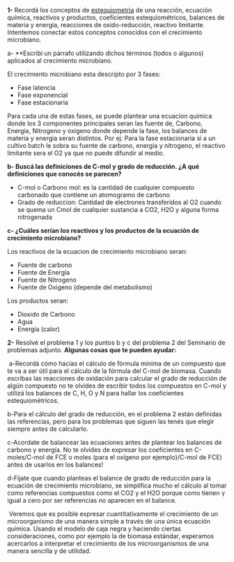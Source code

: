 **1-** Recordá los conceptos de [estequiometria](https://educacion.quimica.unlp.edu.ar/mod/resource/view.php?id=104824 "EStequiometria") de una reacción, ecuación química, reactivos y productos, coeficientes estequiométricos, balances de materia y energía, reacciones de oxido-reducción, reactivo limitante. Intentemos conectar estos conceptos conocidos con el crecimiento microbiano. 

a- **Escribí un párrafo utilizando dichos términos (todos o algunos) aplicados al crecimiento microbiano. 

El crecimiento microbiano esta descripto por 3 fases:
- Fase latencia
- Fase exponencial
- Fase estacionaria

Para cada una de estas fases, se puede plantear una ecuacion quimica donde los 3 componentes principales seran las fuente de, Carbono, Energia, Nitrogeno y oxigeno donde depende la fase, los balances de materia y energia seran distintos. Por ej:
Para la fase estacionaria si a un cultivo batch le sobra su fuente de carbono, energia y nitrogeno, el reactivo limitante sera el O2 ya que no puede difundir al medio.


**b- Buscá las definiciones de C-mol y grado de reducción. ¿A qué definiciones que conocés se parecen?** 

- C-mol o Carbono mol: es la cantidad de cualquier compuesto carbonado que contiene un atomogramo de carbono
- Grado de reduccion: Cantidad de electrones transferidos al O2 cuando se quema un Cmol de cualquier sustancia a CO2, H2O y alguna forma nitrogenada




**c- ¿Cuáles serían los reactivos y los productos de la ecuación de crecimiento microbiano?**

Los reactivos de la ecuacion de crecimiento microbiano seran:

- Fuente de carbono 
- Fuente de Energia
- Fuente de Nitrogeno
- Fuente de Oxigeno (depende del metabolismo)

Los productos seran:

- Dioxido de Carbono
- Agua
- Energia (calor)


**2-** Resolvé el problema 1 y los puntos b y c del problema 2 del Seminario de problemas adjunto.
**Algunas cosas que te pueden ayudar:**

 a-Recordá cómo hacías el cálculo de fórmula mínima de un compuesto que te va a ser útil para el cálculo de la fórmula del C-mol de biomasa. Cuando escribas las reacciones de oxidación para calcular el grado de reducción de algún compuesto no te olvides de escribir todos los compuestos en C-mol y utilizá los balances de C, H, O y N para hallar los coeficientes estequiométricos.

b-Para el cálculo del grado de reducción, en el problema 2 están definidas las referencias, pero para los problemas que siguen las tenés que elegir siempre antes de calcularlo.

c-Acordate de balancear las ecuaciones antes de plantear los balances de carbono y energía. No te olvides de expresar los coeficientes en C-moles/C-mol de FCE o moles (para el oxígeno por ejemplo)/C-mol de FCE) antes de usarlos en los balances!

d-Fijate que cuando planteas el balance de grado de reducción para la ecuación de crecimiento microbiano, se simplifica mucho el cálculo al tomar como referencias compuestos como el CO2 y el H2O porque como tienen γ igual a cero por ser referencias no aparecen en el balance.

 Veremos que es posible expresar cuantitativamente el crecimiento de un microorganismo de una manera simple a través de una única ecuación química. Usando el modelo de caja negra y haciendo ciertas consideraciones, como por ejemplo la de biomasa estándar, esperamos acercarlos a interpretar el crecimiento de los microorganismos de una manera sencilla y de utilidad.
